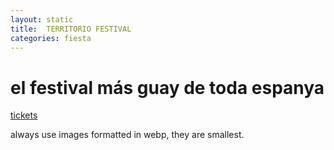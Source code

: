 ```yaml
---
layout: static
title:  TERRITORIO FESTIVAL
categories: fiesta
---
```

# el festival más guay de toda espanya

[tickets](https://ra.co/events/1660035)

always use images formatted in webp, they are smallest.
